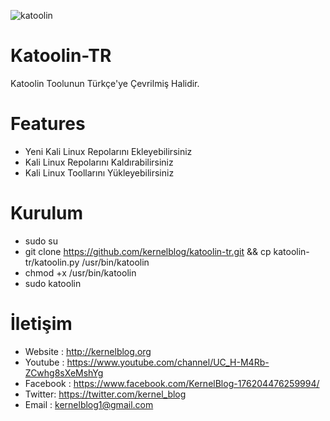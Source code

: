 ![katoolin](https://i.hizliresim.com/Gy2jrb.png)
# Katoolin-TR
Katoolin Toolunun Türkçe'ye Çevrilmiş Halidir.

# Features
- Yeni Kali Linux Repolarını Ekleyebilirsiniz
- Kali Linux Repolarını Kaldırabilirsiniz
- Kali Linux Toollarını Yükleyebilirsiniz

# Kurulum
- sudo su
- git clone https://github.com/kernelblog/katoolin-tr.git && cp katoolin-tr/katoolin.py /usr/bin/katoolin
- chmod +x /usr/bin/katoolin
- sudo katoolin 

# İletişim
- Website : http://kernelblog.org
- Youtube : https://www.youtube.com/channel/UC_H-M4Rb-ZCwhg8sXeMshYg
- Facebook : https://www.facebook.com/KernelBlog-176204476259994/
- Twitter: https://twitter.com/kernel_blog
- Email : kernelblog1@gmail.com
